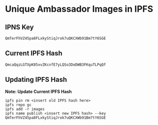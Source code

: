 # Unique Ambassador Images in IPFS

## IPNS Key

```
QmTerFhVZ45pa8FLxkyStiqJrok7uQKCXWb91Bm7tY6SGE
```

## Current IPFS Hash

```
QmcaQqzLGTXpK85xvZKcnfE7yLQSo3DoDWB3FKquTLPqQf
```

## Updating IPFS Hash

**Note: Update Current IPFS Hash**

```
ipfs pin rm <insert old IPFS hash here>
ipfs repo gc
ipfs add -r images
ipfs name publish <insert new IPFS hash> --key QmTerFhVZ45pa8FLxkyStiqJrok7uQKCXWb91Bm7tY6SGE
```
